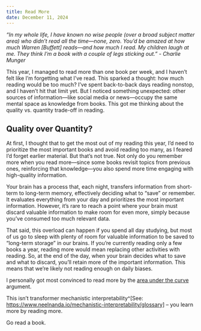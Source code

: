 ```yaml
---
title: Read More
date: December 11, 2024
---
```


*“In my whole life, I have known no wise people (over a broad subject matter area) who didn’t read all the time—none, zero. You’d be amazed at how much Warren [Buffett] reads—and how much I read. My children laugh at me. They think I’m a book with a couple of legs sticking out.” - Charlie Munger*

This year, I managed to read more than one book per week, and I haven’t felt like I’m forgetting what I’ve read. This sparked a thought: how much reading would be too much? I’ve spent back-to-back days reading nonstop, and I haven’t hit that limit yet. But I noticed something unexpected: other sources of information—like social media or news—occupy the same mental space as knowledge from books. This got me thinking about the quality vs. quantity trade-off in reading.

## Quality over Quantity?

At first, I thought that to get the most out of my reading this year, I’d need to prioritize the most important books and avoid reading too many, as I feared I’d forget earlier material. But that’s not true. Not only do you remember more when you read more—since some books revisit topics from previous ones, reinforcing that knowledge—you also spend more time engaging with high-quality information.

Your brain has a process that, each night, transfers information from short-term to long-term memory, effectively deciding what to “save” or remember. It evaluates everything from your day and prioritizes the most important information. However, it’s rare to reach a point where your brain must discard valuable information to make room for even more, simply because you’ve consumed too much relevant data.

That said, this overload can happen if you spend all day studying, but most of us go to sleep with plenty of room for valuable information to be saved to “long-term storage” in our brains. If you’re currently reading only a few books a year, reading more would mean replacing other activities with reading. So, at the end of the day, when your brain decides what to save and what to discard, you’ll retain more of the important information. This means that we’re likely not reading enough on daily biases. 

I personally got most convinced to read more by the [area under the curve](https://www.lesswrong.com/posts/ZCXjmeHNHYiM2uCw4/area-under-the-curve-eat-dirt-broccoli-errors-copernicus-and) argument.

This isn’t transformer mechanistic interpretability^[See: https://www.neelnanda.io/mechanistic-interpretability/glossary] – you learn more by reading more.

Go read a book.